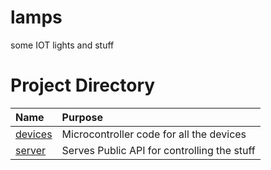 # lamps
some IOT lights and stuff

# Project Directory
| Name                                  | Purpose                                           | 
| :--                                   | :--                                               |
|[devices](electron)                    | Microcontroller code for all the devices          |
|[server](services)                     | Serves Public API for controlling the stuff       |


